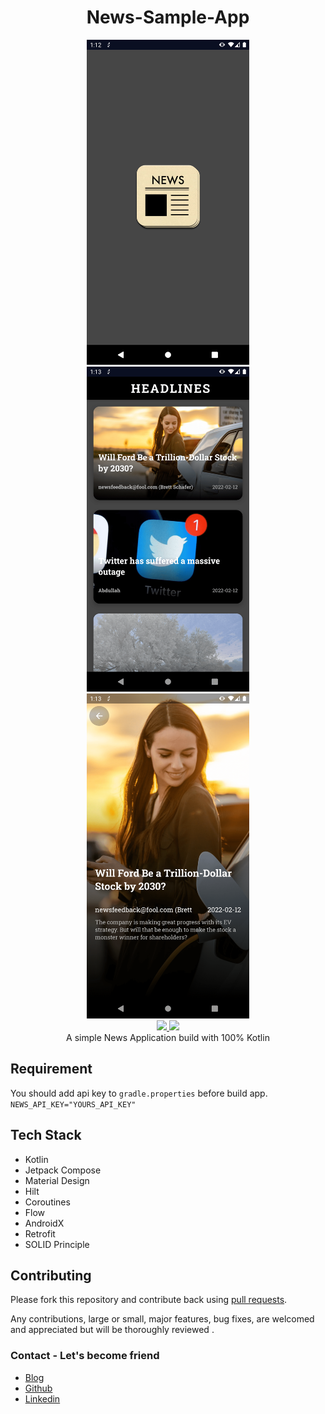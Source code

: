<h1 align="center">News-Sample-App</h1>

<div align="center">
    <img src = "https://github.com/amankumar367/News-Sample-App/blob/master/media/Compose_1.png" width = "260px"/>
    <img src = "https://github.com/amankumar367/News-Sample-App/blob/master/media/Compose_2.png" width = "260px"/>
    <img src = "https://github.com/amankumar367/News-Sample-App/blob/master/media/Compose_3.png" width = "260px"/>
</div>

<div align="center">
    <a href = "https://www.android.com/">
      <img src = "https://img.shields.io/badge/Platform-Android-blue.svg" />
    </a>
    <a href = "https://developer.android.com/jetpack">
      <img src = "https://img.shields.io/badge/Jetpack-Compose-brightgreen" />
    </a>
</div>

<div align="center">A simple News Application build with 100% Kotlin</div>

## Requirement
You should add api key to `gradle.properties` before build app.
`NEWS_API_KEY="YOURS_API_KEY"`

## Tech Stack

* Kotlin
* Jetpack Compose
* Material Design
* Hilt 
* Coroutines
* Flow
* AndroidX
* Retrofit
* SOLID Principle

## Contributing

Please fork this repository and contribute back using
[pull requests](https://github.com/amankumar367/News-Sample-App/pulls).

Any contributions, large or small, major features, bug fixes, are welcomed and appreciated
but will be thoroughly reviewed .

### Contact - Let's become friend
- [Blog](http://amankumar.dev/)
- [Github](https://github.com/amankumar367/)
- [Linkedin](https://www.linkedin.com/in/aman-kumar-148004153/)
